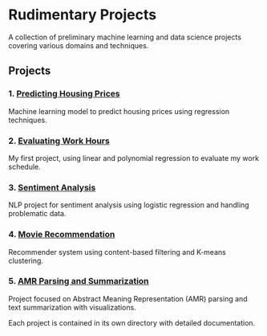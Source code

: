 # Rudimentary Projects

A collection of preliminary machine learning and data science projects covering various domains and techniques.

## Projects

### 1. [Predicting Housing Prices](./Predicting-Housing-Prices)
Machine learning model to predict housing prices using regression techniques.

### 2. [Evaluating Work Hours](./Evaluating-Work-Hours)
My first project, using linear and polynomial regression to evaluate my work schedule.

### 3. [Sentiment Analysis](./Sentiment-analysis)
NLP project for sentiment analysis using logistic regression and handling problematic data.

### 4. [Movie Recommendation](./Movie-recommendation)
Recommender system using content-based filtering and K-means clustering.

### 5. [AMR Parsing and Summarization](./AMR-Parsing-Summarization)
Project focused on Abstract Meaning Representation (AMR) parsing and text summarization with visualizations.

Each project is contained in its own directory with detailed documentation. 